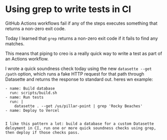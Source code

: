 # Using grep to write tests in CI

GitHub Actions workflows fail if any of the steps executes something that returns a non-zero exit code.

Today I learned that `grep` returns a non-zero exit code if it fails to find any matches.

This means that piping to creo is a really quick way to write a test as part of an Actions workflow.

I wrote a quick soundness check today using the new `datasette --get /path` option, which runs a fake HTTP request for that path through Datasette and returns the response to standard out. heres wn example:

    - name: Build database
      run: scripts/build.sh
    - name: Run tests
      run: |
        datasette . --get /us/pillar-point | grep 'Rocky Beaches'
    - name: Deploy to Vercel
```

I like this pattern a lot: build a database for a custom Datasette deloyment in CI, run one or more quick soundness checks using grep, then deploy if those checks pass.
